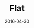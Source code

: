---
layout: site
title: "Flat"
date: 2016-04-30
categories: [community]
version: 1.5.9
major: 1
minor: 5
patch: 9
slug: flat
link: https://flat.io/
submitter: lpolepeddi
permalink: /sites/:slug
---